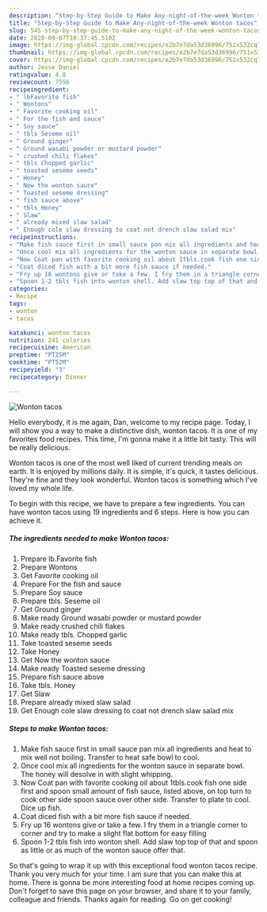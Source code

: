 ```yaml
---
description: "Step-by-Step Guide to Make Any-night-of-the-week Wonton tacos"
title: "Step-by-Step Guide to Make Any-night-of-the-week Wonton tacos"
slug: 545-step-by-step-guide-to-make-any-night-of-the-week-wonton-tacos
date: 2020-09-07T10:37:45.510Z
image: https://img-global.cpcdn.com/recipes/e2b7e7da53d36996/751x532cq70/wonton-tacos-recipe-main-photo.jpg
thumbnail: https://img-global.cpcdn.com/recipes/e2b7e7da53d36996/751x532cq70/wonton-tacos-recipe-main-photo.jpg
cover: https://img-global.cpcdn.com/recipes/e2b7e7da53d36996/751x532cq70/wonton-tacos-recipe-main-photo.jpg
author: Jesse Daniel
ratingvalue: 4.8
reviewcount: 7556
recipeingredient:
- " lbFavorite fish"
- " Wontons"
- " Favorite cooking oil"
- " For the fish and sauce"
- " Soy sauce"
- " tbls Seseme oil"
- " Ground ginger"
- " Ground wasabi powder or mustard powder"
- " crushed chili flakes"
- " tbls Chopped garlic"
- " toasted seseme seeds"
- " Honey"
- " Now the wonton sauce"
- " Toasted seseme dressing"
- " fish sauce above"
- " tbls Honey"
- " Slaw"
- " already mixed slaw salad"
- " Enough cole slaw dressing to coat not drench slaw salad mix"
recipeinstructions:
- "Make fish sauce first in small sauce pan mix all ingredients and heat to mix well not boiling. Transfer to heat safe bowl to cool."
- "Once cool mix all ingredients for the wonton sauce in separate bowl. The honey will desolve in with slight whipping."
- "Now Coat pan with favorite cooking oil about 1tbls.cook fish one side first and spoon small amount of fish sauce, listed above, on top turn to cook other side spoon sauce over other side. Transfer to plate to cool. Dice up fish."
- "Coat diced fish with a bit more fish sauce if needed."
- "Fry up 16 wontons give or take a few. I fry them in a triangle corner to corner and try to make a slight flat bottom for easy filling"
- "Spoon 1-2 tbls fish into wonton shell. Add slaw top top of that and spoon as little or as much of the wonton sauce offer that."
categories:
- Recipe
tags:
- wonton
- tacos

katakunci: wonton tacos 
nutrition: 241 calories
recipecuisine: American
preptime: "PT25M"
cooktime: "PT52M"
recipeyield: "3"
recipecategory: Dinner

---
```



![Wonton tacos](https://img-global.cpcdn.com/recipes/e2b7e7da53d36996/751x532cq70/wonton-tacos-recipe-main-photo.jpg)

Hello everybody, it is me again, Dan, welcome to my recipe page. Today, I will show you a way to make a distinctive dish, wonton tacos. It is one of my favorites food recipes. This time, I'm gonna make it a little bit tasty. This will be really delicious.

Wonton tacos is one of the most well liked of current trending meals on earth. It is enjoyed by millions daily. It is simple, it's quick, it tastes delicious. They're fine and they look wonderful. Wonton tacos is something which I've loved my whole life.




To begin with this recipe, we have to prepare a few ingredients. You can have wonton tacos using 19 ingredients and 6 steps. Here is how you can achieve it.

<!--inarticleads1-->

##### The ingredients needed to make Wonton tacos:

1. Prepare  lb.Favorite fish
1. Prepare  Wontons
1. Get  Favorite cooking oil
1. Prepare  For the fish and sauce
1. Prepare  Soy sauce
1. Prepare  tbls. Seseme oil
1. Get  Ground ginger
1. Make ready  Ground wasabi powder or mustard powder
1. Make ready  crushed chili flakes
1. Make ready  tbls. Chopped garlic
1. Take  toasted seseme seeds
1. Take  Honey
1. Get  Now the wonton sauce
1. Make ready  Toasted seseme dressing
1. Prepare  fish sauce above
1. Take  tbls. Honey
1. Get  Slaw
1. Prepare  already mixed slaw salad
1. Get  Enough cole slaw dressing to coat not drench slaw salad mix




<!--inarticleads2-->

##### Steps to make Wonton tacos:

1. Make fish sauce first in small sauce pan mix all ingredients and heat to mix well not boiling. Transfer to heat safe bowl to cool.
1. Once cool mix all ingredients for the wonton sauce in separate bowl. The honey will desolve in with slight whipping.
1. Now Coat pan with favorite cooking oil about 1tbls.cook fish one side first and spoon small amount of fish sauce, listed above, on top turn to cook other side spoon sauce over other side. Transfer to plate to cool. Dice up fish.
1. Coat diced fish with a bit more fish sauce if needed.
1. Fry up 16 wontons give or take a few. I fry them in a triangle corner to corner and try to make a slight flat bottom for easy filling
1. Spoon 1-2 tbls fish into wonton shell. Add slaw top top of that and spoon as little or as much of the wonton sauce offer that.




So that's going to wrap it up with this exceptional food wonton tacos recipe. Thank you very much for your time. I am sure that you can make this at home. There is gonna be more interesting food at home recipes coming up. Don't forget to save this page on your browser, and share it to your family, colleague and friends. Thanks again for reading. Go on get cooking!

